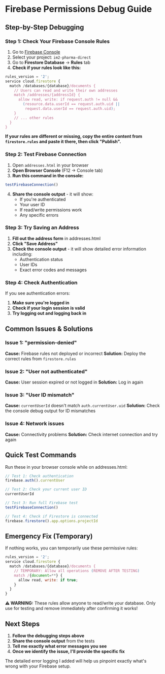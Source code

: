 # Firebase Permissions Debug Guide

## Step-by-Step Debugging

### Step 1: Check Your Firebase Console Rules
1. Go to [Firebase Console](https://console.firebase.google.com)
2. Select your project: `im2-pharma-direct`
3. Go to **Firestore Database** → **Rules** tab
4. **Check if your rules look like this:**

```javascript
rules_version = '2';
service cloud.firestore {
  match /databases/{database}/documents {
    // Users can read and write their own addresses
    match /addresses/{addressId} {
      allow read, write: if request.auth != null &&
        (resource.data.userId == request.auth.uid ||
         request.data.userId == request.auth.uid);
    }
    // ... other rules
  }
}
```

**If your rules are different or missing, copy the entire content from `firestore.rules` and paste it there, then click "Publish".**

### Step 2: Test Firebase Connection
1. Open `addresses.html` in your browser
2. **Open Browser Console** (F12 → Console tab)
3. **Run this command in the console:**
```javascript
testFirebaseConnection()
```
4. **Share the console output** - it will show:
   - If you're authenticated
   - Your user ID
   - If read/write permissions work
   - Any specific errors

### Step 3: Try Saving an Address
1. **Fill out the address form** in addresses.html
2. **Click "Save Address"**
3. **Check the console output** - it will show detailed error information including:
   - Authentication status
   - User IDs
   - Exact error codes and messages

### Step 4: Check Authentication
If you see authentication errors:
1. **Make sure you're logged in**
2. **Check if your login session is valid**
3. **Try logging out and logging back in**

## Common Issues & Solutions

### Issue 1: "permission-denied"
**Cause:** Firebase rules not deployed or incorrect
**Solution:** Deploy the correct rules from `firestore.rules`

### Issue 2: "User not authenticated"
**Cause:** User session expired or not logged in
**Solution:** Log in again

### Issue 3: "User ID mismatch"
**Cause:** `currentUserId` doesn't match `auth.currentUser.uid`
**Solution:** Check the console debug output for ID mismatches

### Issue 4: Network issues
**Cause:** Connectivity problems
**Solution:** Check internet connection and try again

## Quick Test Commands

Run these in your browser console while on addresses.html:

```javascript
// Test 1: Check authentication
firebase.auth().currentUser

// Test 2: Check your current user ID
currentUserId

// Test 3: Run full Firebase test
testFirebaseConnection()

// Test 4: Check if Firestore is connected
firebase.firestore().app.options.projectId
```

## Emergency Fix (Temporary)

If nothing works, you can temporarily use these permissive rules:

```javascript
rules_version = '2';
service cloud.firestore {
  match /databases/{database}/documents {
    // TEMPORARY: Allow all operations (REMOVE AFTER TESTING)
    match /{document=**} {
      allow read, write: if true;
    }
  }
}
```

**⚠️ WARNING:** These rules allow anyone to read/write your database. Only use for testing and remove immediately after confirming it works!

## Next Steps

1. **Follow the debugging steps above**
2. **Share the console output** from the tests
3. **Tell me exactly what error messages you see**
4. **Once we identify the issue, I'll provide the specific fix**

The detailed error logging I added will help us pinpoint exactly what's wrong with your Firebase setup.
